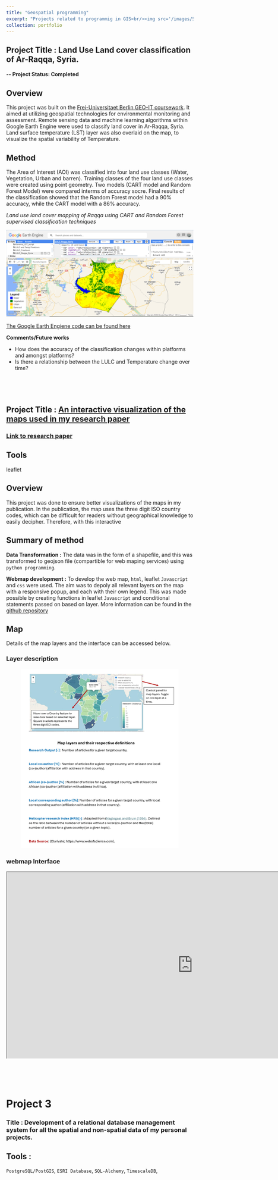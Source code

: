 ```yaml
---
title: "Geospatial programming"
excerpt: "Projects related to programmig in GIS<br/><img src='/images/500x300.png'>"
collection: portfolio
---
```


## Project Title : Land Use Land cover classification of Ar-Raqqa, Syria.

#### -- Project Status: Completed

## Overview

This project was built on the [Frei-Universitaet Berlin GEO-IT coursework](https://www.geo.fu-berlin.de/en/v/geo-it/gee/3-classification/3-2-classification-gee/index.html). It aimed at utilizing geospatial technologies for environmental monitoring and assessment. Remote sensing data and machine learning algorithms within Google Earth Engine were used to classify land cover in Ar-Raqqa, Syria. Land surface temperature (LST) layer was also overlaid on the map, to visualize the spatial variability of Temperature.


## Method

The Area of Interest (AOI) was classified into four land use classes (Water, Vegetation, Urban and barren). Training classes of the four land use classes were created using point geometry. Two models (CART model and Random Forest Model) were compared interms of accuracy socre. Final results of the classification showed that the Random Forest model had a 90% accuracy, while the CART model with a 86% accuracy.

*Land use land cover mapping of Raqqa using CART and Random Forest supervised classification techniques*

![](/images/LULC_raqqa.png)

[The Google Earth Engiene code can be found here](https://code.earthengine.google.com/bef2edae1acc57fa74b8fe72e0083e27) 

**Comments/Future works**
- How does the accuracy of the classification changes within platforms and amongst platforms?
- Is there a relationship between the LULC and Temperature change over time?

&nbsp; 

&nbsp;


## Project Title : [An interactive visualization of the maps used in my research paper](https://github.com/Madaar49/Authorship-patterns-groundwater-africa)

### [Link to research paper](https://www.sciencedirect.com/science/article/pii/S0012825224001867)

## Tools
leaflet

## Overview
This project was done to ensure better visualizations of the maps in my publication. In the publication, the map uses the three digit ISO country codes, which can be difficult for readers without geographical knowledge to easily decipher. Therefore, with this interactive 

## Summary of method

**Data Transformation :** The data was in the form of a shapefile, and this was transformed to geojson file (compartible for web maping services) using `python programming`. 

**Webmap development :** To develop the web map, `html`, leaflet `Javascript` and `css` were used. The aim was to depoly all relevant layers on the map with a responsive popup, and each with their own legend. This was made possible by creating functions in leaflet `Javascript` and conditional statements passed on based on layer. More information can be found in the [github repository](https://github.com/Madaar49/Authorship-patterns-groundwater-africa)


## Map
Details of the map layers and the interface can be accessed below.

### Layer description

<figure>
  <img src="../images/htw.png" alt="Darmstadt 3D">
  <figcaption></figcaption>
</figure>

### webmap Interface

<iframe src="https://madaar49.github.io/Authorship-patterns-groundwater-africa/
" height="500" width="1000"></iframe>

&nbsp; 

&nbsp;


# Project 3
### Title : Development of a relational database management system for all the spatial  and non-spatial data of my personal projects.

## Tools : 
`PostgreSQL/PostGIS`, `ESRI Database`, `SQL-Alchemy`, `TimescaleDB`,  


